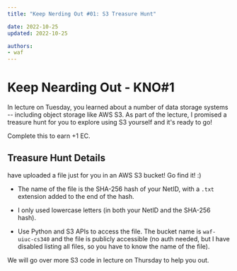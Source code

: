 ```yaml
---
title: "Keep Nerding Out #01: S3 Treasure Hunt"

date: 2022-10-25
updated: 2022-10-25

authors:
- waf
---
```


# Keep Nearding Out - KNO#1

In lecture on Tuesday, you learned about a number of data storage systems -- including object storage like AWS S3.  As part of the lecture, I promised a treasure hunt for you to explore using S3 yourself and it's ready to go!

Complete this to earn +1 EC.


## Treasure Hunt Details

 have uploaded a file just for you in an AWS S3 bucket!  Go find it! :)

- The name of the file is the SHA-256 hash of your NetID, with a `.txt` extension added to the end of the hash.

- I only used lowercase letters (in both your NetID and the SHA-256 hash).

- Use Python and S3 APIs to access the file.  The bucket name is `waf-uiuc-cs340` and the file is publicly accessible (no auth needed, but I have disabled listing all files, so you have to know the name of the file).

We will go over more S3 code in lecture on Thursday to help you out.



